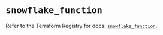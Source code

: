 # `snowflake_function`

Refer to the Terraform Registry for docs: [`snowflake_function`](https://registry.terraform.io/providers/snowflake-labs/snowflake/0.94.0/docs/resources/function).
